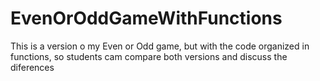 # EvenOrOddGameWithFunctions
This is a version o my Even or Odd game, but with the code organized in functions, so students cam compare both versions and discuss the diferences
